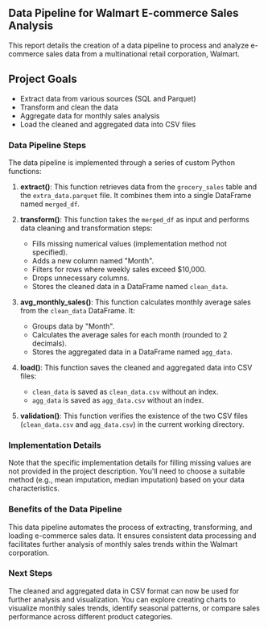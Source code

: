 ## Data Pipeline for Walmart E-commerce Sales Analysis

This report details the creation of a data pipeline to process and analyze e-commerce sales data from a multinational retail corporation, Walmart. 

## Project Goals

* Extract data from various sources (SQL and Parquet)
* Transform and clean the data
* Aggregate data for monthly sales analysis
* Load the cleaned and aggregated data into CSV files

### Data Pipeline Steps

The data pipeline is implemented through a series of custom Python functions:

1. **extract()**: This function retrieves data from the `grocery_sales` table and the `extra_data.parquet` file. It combines them into a single DataFrame named `merged_df`.

2. **transform()**: This function takes the `merged_df` as input and performs data cleaning and transformation steps:
    * Fills missing numerical values (implementation method not specified).
    * Adds a new column named "Month".
    * Filters for rows where weekly sales exceed $10,000.
    * Drops unnecessary columns.
    * Stores the cleaned data in a DataFrame named `clean_data`.

3. **avg_monthly_sales()**: This function calculates monthly average sales from the `clean_data` DataFrame. It:
    * Groups data by "Month".
    * Calculates the average sales for each month (rounded to 2 decimals).
    * Stores the aggregated data in a DataFrame named `agg_data`.

4. **load()**: This function saves the cleaned and aggregated data into CSV files:
    * `clean_data` is saved as `clean_data.csv` without an index.
    * `agg_data` is saved as `agg_data.csv` without an index. 

5. **validation()**: This function verifies the existence of the two CSV files (`clean_data.csv` and `agg_data.csv`) in the current working directory.

### Implementation Details

Note that the specific implementation details for filling missing values are not provided in the project description. You'll need to choose a suitable method (e.g., mean imputation, median imputation) based on your data characteristics.

### Benefits of the Data Pipeline

This data pipeline automates the process of extracting, transforming, and loading e-commerce sales data. It ensures consistent data processing and facilitates further analysis of monthly sales trends within the Walmart corporation.

### Next Steps

The cleaned and aggregated data in CSV format can now be used for further analysis and visualization. You can explore creating charts to visualize monthly sales trends, identify seasonal patterns, or compare sales performance across different product categories.
